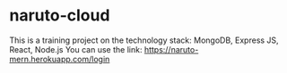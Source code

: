 # naruto-cloud
This is a training project on the technology stack: MongoDB, Express JS, React, Node.js
You can use the link: https://naruto-mern.herokuapp.com/login
